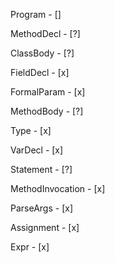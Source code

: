 Program - []

MethodDecl - [?]

ClassBody - [?]

FieldDecl - [x]

FormalParam - [x]

MethodBody - [?] 

Type - [x]

VarDecl - [x]

Statement - [?]

MethodInvocation - [x]

ParseArgs - [x]

Assignment - [x]

Expr - [x]